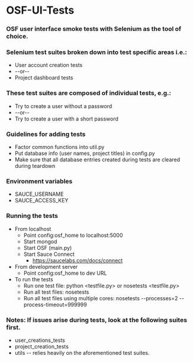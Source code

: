 OSF-UI-Tests
============

### OSF user interface smoke tests with Selenium as the tool of choice.

### Selenium test suites broken down into test specific areas i.e.:
* User account creation tests 
* --or--
* Project dashboard tests
    
### These test suites are composed of individual tests, e.g.:
* Try to create a user without a password
* --or--
* Try to create a user with a short password

### Guidelines for adding tests
* Factor common functions into util.py
* Put database info (user names, project titles) in config.py
* Make sure that all database entries created during tests are cleared during teardown

### Environment variables
* SAUCE_USERNAME
* SAUCE_ACCESS_KEY

### Running the tests
* From localhost
    * Point config:osf_home to localhost:5000
    * Start mongod
    * Start OSF (main.py)
    * Start Sauce Connect
        * https://saucelabs.com/docs/connect
* From development server
    * Point config:osf_home to dev URL
* To run the tests
    * Run one test file: python <testfile.py> or nosetests <testfile.py>
    * Run all test files: nosetests
    * Run all test files using multiple cores: nosetests --processes=2 --process-timeout=999999
 
### Notes: If issues arise during tests, look at the following suites first.
* user_creations_tests
* project_creation_tests
* utils -- relies heavily on the aforementioned test suites.
